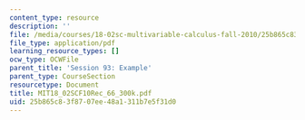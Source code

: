 ```yaml
---
content_type: resource
description: ''
file: /media/courses/18-02sc-multivariable-calculus-fall-2010/25b865c83f8707ee48a1311b7e5f31d0_MIT18_02SCF10Rec_66_300k.pdf
file_type: application/pdf
learning_resource_types: []
ocw_type: OCWFile
parent_title: 'Session 93: Example'
parent_type: CourseSection
resourcetype: Document
title: MIT18_02SCF10Rec_66_300k.pdf
uid: 25b865c8-3f87-07ee-48a1-311b7e5f31d0
---
```

